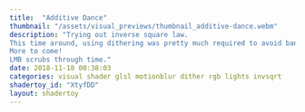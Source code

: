 ```yaml
---
title:  "Additive Dance"
thumbnail: "/assets/visual_previews/thumbnail_additive-dance.webm"
description: "Trying out inverse square law. 
This time around, using dithering was pretty much required to avoid banding (because maths and such)!
More to come!
LMB scrubs through time."
date: 2018-11-18 00:38:03
categories: visual shader glsl motionblur dither rgb lights invsqrt
shadertoy_id: "XtyfDD" 
layout: shadertoy
---
```

